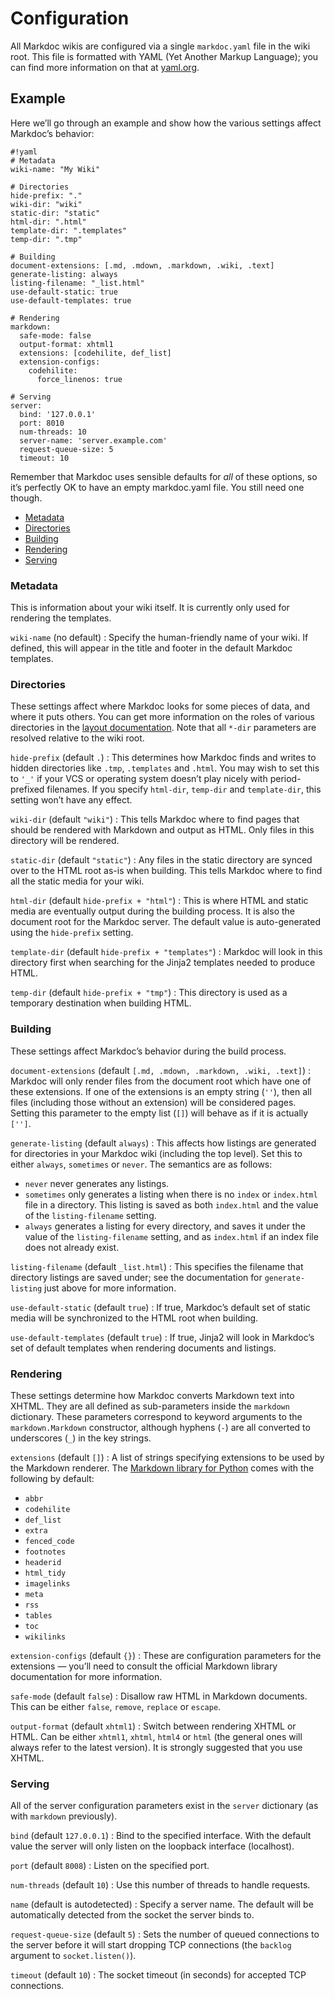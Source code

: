 # Configuration

All Markdoc wikis are configured via a single `markdoc.yaml` file in the wiki root. This file is formatted with YAML (Yet Another Markup Language); you can find more information on that at [yaml.org](http://yaml.org/).

## Example

Here we’ll go through an example and show how the various settings affect Markdoc’s behavior:

    #!yaml
    # Metadata
    wiki-name: "My Wiki"
    
    # Directories
    hide-prefix: "."
    wiki-dir: "wiki"
    static-dir: "static"
    html-dir: ".html"
    template-dir: ".templates"
    temp-dir: ".tmp"
    
    # Building
    document-extensions: [.md, .mdown, .markdown, .wiki, .text]
    generate-listing: always
    listing-filename: "_list.html"
    use-default-static: true
    use-default-templates: true
    
    # Rendering
    markdown:
      safe-mode: false
      output-format: xhtml1
      extensions: [codehilite, def_list]
      extension-configs:
        codehilite:
          force_linenos: true
    
    # Serving
    server:
      bind: '127.0.0.1'
      port: 8010
      num-threads: 10
      server-name: 'server.example.com'
      request-queue-size: 5
      timeout: 10

Remember that Markdoc uses sensible defaults for *all* of these options, so it’s perfectly OK to have an empty markdoc.yaml file. You still need one though.

* [Metadata](#metadata)
* [Directories](#directories)
* [Building](#building)
* [Rendering](#rendering)
* [Serving](#serving)

### Metadata

This is information about your wiki itself. It is currently only used for rendering the templates.

`wiki-name` (no default)
: Specify the human-friendly name of your wiki. If defined, this will appear in the title and footer in the default Markdoc templates.

### Directories

These settings affect where Markdoc looks for some pieces of data, and where it puts others. You can get more information on the roles of various directories in the [layout documentation](/layout). Note that all `*-dir` parameters are resolved relative to the wiki root.

`hide-prefix` (default `.`)
: This determines how Markdoc finds and writes to hidden directories like `.tmp`, `.templates` and `.html`. You may wish to set this to `'_'` if your VCS or operating system doesn’t play nicely with period-prefixed filenames. If you specify `html-dir`, `temp-dir` and `template-dir`, this setting won’t have any effect.

`wiki-dir` (default `"wiki"`)
: This tells Markdoc where to find pages that should be rendered with Markdown and output as HTML. Only files in this directory will be rendered.

`static-dir` (default `"static"`)
: Any files in the static directory are synced over to the HTML root as-is when building. This tells Markdoc where to find all the static media for your wiki.

`html-dir` (default `hide-prefix + "html"`)
: This is where HTML and static media are eventually output during the building process. It is also the document root for the Markdoc server. The default value is auto-generated using the `hide-prefix` setting.

`template-dir` (default `hide-prefix + "templates"`)
: Markdoc will look in this directory first when searching for the Jinja2 templates needed to produce HTML.

`temp-dir` (default `hide-prefix + "tmp"`)
: This directory is used as a temporary destination when building HTML.

### Building

These settings affect Markdoc’s behavior during the build process.

`document-extensions` (default `[.md, .mdown, .markdown, .wiki, .text]`)
: Markdoc will only render files from the document root which have one of these extensions. If one of the extensions is an empty string (`''`), then all files (including those without an extension) will be considered pages. Setting this parameter to the empty list (`[]`) will behave as if it is actually `['']`.

`generate-listing` (default `always`)
: This affects how listings are generated for directories in your Markdoc wiki (including the top level). Set this to either `always`, `sometimes` or `never`. The semantics are as follows:
  
  * `never` never generates any listings.
  * `sometimes` only generates a listing when there is no `index` or `index.html` file in a directory. This listing is saved as both `index.html` and the value of the `listing-filename` setting.
  * `always` generates a listing for every directory, and saves it under the value of the `listing-filename` setting, and as `index.html` if an index file does not already exist.

`listing-filename` (default `_list.html`)
: This specifies the filename that directory listings are saved under; see the documentation for `generate-listing` just above for more information.

`use-default-static` (default `true`)
: If true, Markdoc’s default set of static media will be synchronized to the HTML root when building.

`use-default-templates` (default `true`)
: If true, Jinja2 will look in Markdoc’s set of default templates when rendering documents and listings.

### Rendering

These settings determine how Markdoc converts Markdown text into XHTML. They are all defined as sub-parameters inside the `markdown` dictionary. These parameters correspond to keyword arguments to the `markdown.Markdown` constructor, although hyphens (`-`) are all converted to underscores (`_`) in the key strings.

`extensions` (default `[]`)
: A list of strings specifying extensions to be used by the Markdown renderer. The [Markdown library for Python][markdown-python-lib] comes with the following by default:
  
  * `abbr`
  * `codehilite`
  * `def_list`
  * `extra`
  * `fenced_code`
  * `footnotes`
  * `headerid`
  * `html_tidy`
  * `imagelinks`
  * `meta`
  * `rss`
  * `tables`
  * `toc`
  * `wikilinks`

  [markdown-python-lib]: http://www.freewisdom.org/projects/python-markdown

`extension-configs` (default `{}`)
: These are configuration parameters for the extensions — you’ll need to consult the official Markdown library documentation for more information.

`safe-mode` (default `false`)
: Disallow raw HTML in Markdown documents. This can be either `false`, `remove`, `replace` or `escape`.

`output-format` (default `xhtml1`)
: Switch between rendering XHTML or HTML. Can be either `xhtml1`, `xhtml`, `html4` or `html` (the general ones will always refer to the latest version). It is strongly suggested that you use XHTML.

### Serving

All of the server configuration parameters exist in the `server` dictionary (as with `markdown` previously).

`bind` (default `127.0.0.1`)
: Bind to the specified interface. With the default value the server will only listen on the loopback interface (localhost).

`port` (default `8008`)
: Listen on the specified port.

`num-threads` (default `10`)
: Use this number of threads to handle requests.

`name` (default is autodetected)
: Specify a server name. The default will be automatically detected from the socket the server binds to.

`request-queue-size` (default `5`)
: Sets the number of queued connections to the server before it will start dropping TCP connections (the `backlog` argument to `socket.listen()`).

`timeout` (default `10`)
: The socket timeout (in seconds) for accepted TCP connections.
